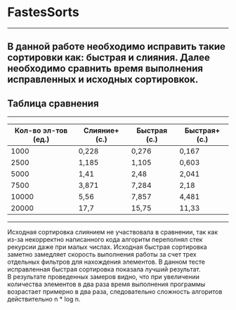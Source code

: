 # FastesSorts
---  
В данной работе необходимо исправить такие сортировки как: быстрая и слияния. Далее необходимо сравнить время выполнения исправленных и исходных сортировкок.   
---
## **Таблица сравнения**  
---
|Кол-во эл-тов (ед.)|Слияние+ (с.)|Быстрая (с.)|Быстрая+ (с.)|
|----------|-----------|-----------|-----------|
|1000    |0,228      |0,276      |0,167      |
|2500    |1,185      |1,105      |0,603      |
|5000    |1,41      |2,48       |2,041      |
|7500    |3,871      |7,284     |2,18      |
|10000  |5,56       |7,857     |4,481      |
|20000   |17,7      |15,75     |11,33     |   
---  
Исходная сортировка слиянием не участвовала в сравнении, так как из-за некорректно написанного кода алгоритм переполнял стек рекурсии даже при малых числах. Исходная быстрая сортировка заметно замедляет скорость выполнения работы за счет трех отдельных фильтров для нахождения элементов. В данном тесте исправленная быстрая сортировка показала лучший результат.  
В результате проведенных замеров видно, что при увеличении количества элементов в два раза время выполнения программы возрастает примерно в два раза, следовательно сложность алгоритов действительно n * log n.
